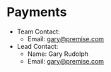 # Payments
* Team Contact:
  * Email: gary@premise.com
* Lead Contact:
  * Name: Gary Rudolph
  * Email: gary@premise.com
